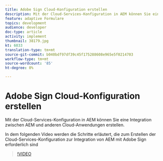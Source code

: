 ```yaml
---
title: Adobe Sign Cloud-Konfiguration erstellen
description: Mit der Cloud-Services-Konfiguration in AEM können Sie eine Integration zwischen AEM und anderen Cloud-Anwendungen erstellen. Im folgenden Video werden die Schritte erläutert, die zur Erstellung der Cloud-Services-Konfiguration zur Integration von AEM mit Adobe Sign erforderlich sind.
feature: adaptive Formulare
topics: development
audience: developer
doc-type: article
activity: implement
thumbnail: 38179.jpg
kt: 6033
translation-type: tm+mt
source-git-commit: b040bdf97df39c45f175288608e965e5f0214703
workflow-type: tm+mt
source-wordcount: '85'
ht-degree: 0%

---
```


# Adobe Sign Cloud-Konfiguration erstellen

Mit der Cloud-Services-Konfiguration in AEM können Sie eine Integration zwischen AEM und anderen Cloud-Anwendungen erstellen.

In dem folgenden Video werden die Schritte erläutert, die zum Erstellen der Cloud-Services-Konfiguration zur Integration von AEM mit Adobe Sign erforderlich sind

>[!VIDEO](https://video.tv.adobe.com/v/38179/?quality=9&learn=on)